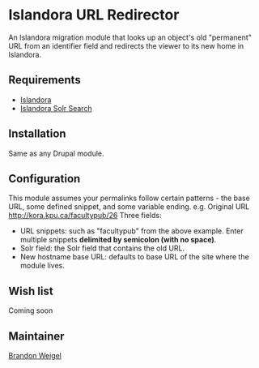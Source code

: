# Islandora URL Redirector

An Islandora migration module that looks up an object's old "permanent" URL from an identifier field and redirects the viewer to its new home in Islandora. 

## Requirements

* [Islandora](https://github.com/Islandora/islandora)
* [Islandora Solr Search](https://github.com/Islandora/islandora_solr_search)

## Installation

Same as any Drupal module.

## Configuration
This module assumes your permalinks follow certain patterns - the base URL, some defined snippet, and some variable ending. 
e.g. Original URL http://kora.kpu.ca/facultypub/26 
Three fields:
* URL snippets: such as "facultypub" from the above example. Enter multiple snippets **delimited by semicolon (with no space)**.
* Solr field: the Solr field that contains the old URL.
* New hostname base URL: defaults to base URL of the site where the module lives.

## Wish list

Coming soon

## Maintainer

[Brandon Weigel](https://github.com/bondjimbond)
